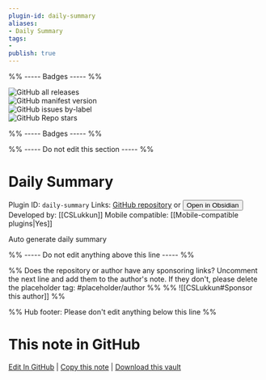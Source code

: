 ```yaml
---
plugin-id: daily-summary
aliases:
- Daily Summary
tags: 
- 
publish: true
---
```


%% ----- Badges ----- %%

![GitHub all releases](https://img.shields.io/github/downloads/CSLukkun/ob_daily_summary/total?color=573E7A&logo=github&style=for-the-badge)   
![GitHub manifest version](https://img.shields.io/github/manifest-json/v/CSLukkun/ob_daily_summary?color=573E7A&logo=github&style=for-the-badge)   
![GitHub issues by-label](https://img.shields.io/github/issues/CSLukkun/ob_daily_summary/help%20wanted?color=573E7A&logo=github&style=for-the-badge)   
![GitHub Repo stars](https://img.shields.io/github/stars/CSLukkun/ob_daily_summary?color=573E7A&logo=github&style=for-the-badge)

%% ----- Badges ----- %%

%% ----- Do not edit this section ----- %%

# Daily Summary

Plugin ID: `daily-summary`
Links: [GitHub repository](https://github.com/CSLukkun/ob_daily_summary) or [<button id=HH>Open in Obsidian</button>](obsidian://show-plugin?id=daily-summary)
Developed by: [[CSLukkun]]
Mobile compatible: [[Mobile-compatible plugins|Yes]]

Auto generate daily summary

%% ----- Do not edit anything above this line ----- %% 

%% Does the repository or author have any sponsoring links? Uncomment the next line and add them to the author's note. If they don't, please delete the placeholder tag: #placeholder/author %%
%% ![[CSLukkun#Sponsor this author]] %%

%% Hub footer: Please don't edit anything below this line %%

# This note in GitHub

<span class="git-footer">[Edit In GitHub](https://github.dev/obsidian-community/obsidian-hub/blob/main/02%20-%20Community%20Expansions/02.05%20All%20Community%20Expansions/Plugins/daily-summary.md "git-hub-edit-note") | [Copy this note](https://raw.githubusercontent.com/obsidian-community/obsidian-hub/main/02%20-%20Community%20Expansions/02.05%20All%20Community%20Expansions/Plugins/daily-summary.md "git-hub-copy-note") | [Download this vault](https://github.com/obsidian-community/obsidian-hub/archive/refs/heads/main.zip "git-hub-download-vault") </span>
